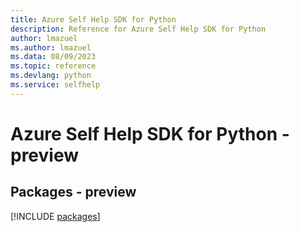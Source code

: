 ```yaml
---
title: Azure Self Help SDK for Python
description: Reference for Azure Self Help SDK for Python
author: lmazuel
ms.author: lmazuel
ms.data: 08/09/2023
ms.topic: reference
ms.devlang: python
ms.service: selfhelp
---
```

# Azure Self Help SDK for Python - preview
## Packages - preview
[!INCLUDE [packages](self-help-index.md)]